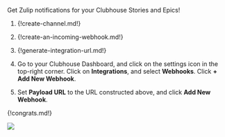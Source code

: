 Get Zulip notifications for your Clubhouse Stories and Epics!

1. {!create-channel.md!}

1. {!create-an-incoming-webhook.md!}

1. {!generate-integration-url.md!}

1. Go to your Clubhouse Dashboard, and click on the settings icon in
   the top-right corner. Click on **Integrations**, and select **Webhooks**.
   Click **+ Add New Webhook**.

1. Set **Payload URL** to the URL constructed above, and click
   **Add New Webhook**.

{!congrats.md!}

![](/static/images/integrations/clubhouse/001.png)
